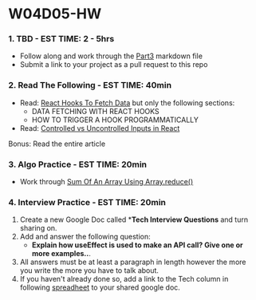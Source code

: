 # W04D05-HW

### 1. TBD - EST TIME: 2 - 5hrs

- Follow along and work through the [Part3](films-part3.md) markdown file
- Submit a link to your project as a pull request to this repo

### 2. Read The Following - EST TIME: 40min

- Read: [React Hooks To Fetch Data](https://www.robinwieruch.de/react-hooks-fetch-data) but only the following sections:
  - DATA FETCHING WITH REACT HOOKS
  - HOW TO TRIGGER A HOOK PROGRAMMATICALLY
- Read: [Controlled vs Uncontrolled Inputs in React](https://goshakkk.name/controlled-vs-uncontrolled-inputs-react/)
  
 Bonus: Read the entire article

### 3. Algo Practice - EST TIME: 20min

- Work through [Sum Of An Array Using Array.reduce()](./algorithms-homework.md) 

### 4.  Interview Practice - EST TIME: 20min

1. Create a new Google Doc called ***Tech Interview Questions** and turn sharing on.
2. Add and answer the following question: 
   - **Explain how useEffect is used to make an API call? Give one or more examples..**.
3. All answers must be at least a paragraph in length however the more you write the more you have to talk about.
4. If you haven't already done so, add a link to the Tech column in following [spreadheet](https://docs.google.com/spreadsheets/d/1S9-poFULhpext3xjNmuU1g-raZGKkFrODEACrIRFLi0/edit#gid=0) to your shared google doc.
